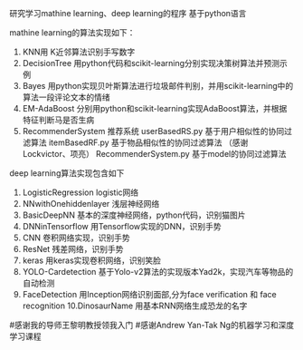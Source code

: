 ﻿研究学习mathine learning、deep learning的程序
基于python语言

mathine learning的算法实现如下：
1. KNN用 K近邻算法识别手写数字
2. DecisionTree 用python代码和scikit-learning分别实现决策树算法并预测示例
3. Bayes 用python实现贝叶斯算法进行垃圾邮件判别，并用scikit-learning中的算法一段评论文本的情绪
4. EM-AdaBoost 分别用python和scikit-learning实现AdaBoost算法，并根据特征判断马是否生病
5. RecommenderSystem 推荐系统
   userBasedRS.py  基于用户相似性的协同过滤算法
   itemBasedRF.py  基于物品相似性的协同过滤算法
		   （感谢Lockvictor、项亮）
   RecommenderSystem.py  基于model的协同过滤算法

deep learning算法实现包含如下

1. LogisticRegression logistic网络
2. NNwithOnehiddenlayer  浅层神经网络
3. BasicDeepNN  基本的深度神经网络，python代码，识别猫图片
4. DNNinTensorflow 用Tensorflow实现的DNN，识别手势
5. CNN 卷积网络实现，识别手势
6. ResNet 残差网络，识别手势
7. keras 用keras实现卷积网络，识别笑脸
8. YOLO-Cardetection 基于Yolo-v2算法的实现版本Yad2k，实现汽车等物品的自动检测
9. FaceDetection 用Inception网络识别面部,分为face verification 和 face recognition
10.DinosaurName 用基本RNN网络生成恐龙的名字


#感谢我的导师王黎明教授领我入门
#感谢Andrew Yan-Tak Ng的机器学习和深度学习课程
